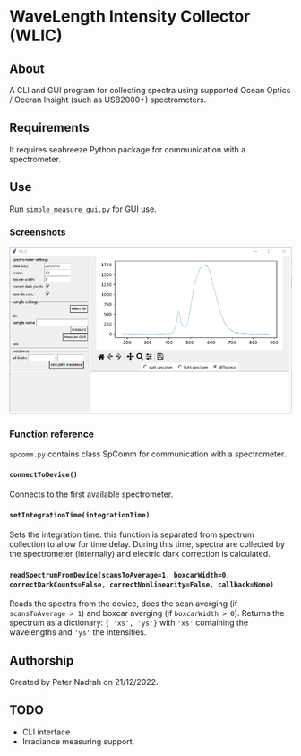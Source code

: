 # WaveLength Intensity Collector (WLIC)

## About

A CLI and GUI program for collecting spectra using supported Ocean Optics / Oceran Insight (such as USB2000+) spectrometers.

## Requirements

It requires seabreeze Python package for communication with a spectrometer.

## Use

Run `simple_measure_gui.py` for GUI use.

### Screenshots

![screenshot 1](docs/screen1.png)

### Function reference

`spcomm.py` contains class SpComm for communication with a spectrometer.

#### `connectToDevice()`
Connects to the first available spectrometer.

#### `setIntegrationTime(integrationTime)`
Sets the integration time. this function is separated from spectrum collection to allow for time delay. During this time, spectra are collected by the spectrometer (internally) and electric dark correction is calculated.

#### `readSpectrumFromDevice(scansToAverage=1, boxcarWidth=0, correctDarkCounts=False, correctNonlinearity=False, callback=None)`
Reads the spectra from the device, does the scan averging (if `scansToAverage > 1`) and boxcar averging (if `boxcarWidth > 0`). Returns the spectrum as a dictionary: `{ 'xs', 'ys'}` with `'xs'` containing the wavelengths and `'ys'` the intensities.

## Authorship
Created by Peter Nadrah on 21/12/2022.

## TODO
- CLI interface
- Irradiance measuring support.